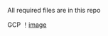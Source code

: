 All required files are in this repo

GCP
！[image](https://github.com/angel4576/Docker/blob/main/HW5/account.png)
